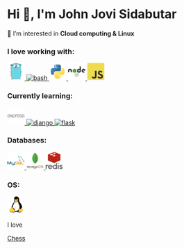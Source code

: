 <h1 align="left">Hi 👋, I'm John Jovi Sidabutar</h1>
<p>🌱 I’m interested in <b>Cloud computing & Linux</b></p>

<h3 align="left">I love working with:</h3>
<p align="left">
  <a
    href="https://golang.org"
    target="_blank"
    rel="noreferrer">
    <img
      src="https://raw.githubusercontent.com/devicons/devicon/master/icons/go/go-original.svg"
      alt="go"
      width="40"
      height="40" />
  </a>
  <a
    href="https://www.gnu.org/software/bash/"
    target="_blank"
    rel="noreferrer">
    <img
      src="https://www.vectorlogo.zone/logos/gnu_bash/gnu_bash-icon.svg"
      alt="bash"
      width="40"
      height="40" />
  </a>
  <a
    href="https://www.python.org"
    target="_blank"
    rel="noreferrer">
    <img
      src="https://raw.githubusercontent.com/devicons/devicon/master/icons/python/python-original.svg"
      alt="python"
      width="40"
      height="40" />
  </a>
  <a
    href="https://nodejs.org"
    target="_blank"
    rel="noreferrer">
    <img
      src="https://raw.githubusercontent.com/devicons/devicon/master/icons/nodejs/nodejs-original-wordmark.svg"
      alt="nodejs"
      width="40"
      height="40" />
  </a>
  <a
    href="https://developer.mozilla.org/en-US/docs/Web/JavaScript"
    target="_blank"
    rel="noreferrer">
    <img
      src="https://raw.githubusercontent.com/devicons/devicon/master/icons/javascript/javascript-original.svg"
      alt="javascript"
      width="40"
      height="40" />
  </a>
</p>

<h3 align="left">Currently learning:</h3>
<p align="left">
  <a
    href="https://expressjs.com"
    target="_blank"
    rel="noreferrer">
    <img
      src="https://raw.githubusercontent.com/devicons/devicon/master/icons/express/express-original-wordmark.svg"
      alt="express"
      width="40"
      height="40" />
  </a>
  <a
    href="https://www.djangoproject.com/"
    target="_blank"
    rel="noreferrer">
    <img
      src="https://cdn.worldvectorlogo.com/logos/django.svg"
      alt="django"
      width="40"
      height="40" />
  </a>
  <a
    href="https://flask.palletsprojects.com/"
    target="_blank"
    rel="noreferrer">
    <img
      src="https://www.vectorlogo.zone/logos/pocoo_flask/pocoo_flask-icon.svg"
      alt="flask"
      width="40"
      height="40" />
  </a>
</p>

<h3 align="left">Databases:</h3>
<p align="left">
  <a
    href="https://www.mysql.com/"
    target="_blank"
    rel="noreferrer">
    <img
      src="https://raw.githubusercontent.com/devicons/devicon/master/icons/mysql/mysql-original-wordmark.svg"
      alt="mysql"
      width="40"
      height="40" />
  </a>
  <a
    href="https://www.mongodb.com/"
    target="_blank"
    rel="noreferrer">
    <img
      src="https://raw.githubusercontent.com/devicons/devicon/master/icons/mongodb/mongodb-original-wordmark.svg"
      alt="mongodb"
      width="40"
      height="40" />
  </a>
  <a
    href="https://redis.io"
    target="_blank"
    rel="noreferrer">
    <img
      src="https://raw.githubusercontent.com/devicons/devicon/master/icons/redis/redis-original-wordmark.svg"
      alt="redis"
      width="40"
      height="40" />
  </a>
</p>

<h3 align="left">OS:</h3>
<p align="left">
  <a
    href="https://www.linux.org/"
    target="_blank"
    rel="noreferrer">
    <img
      src="https://raw.githubusercontent.com/devicons/devicon/master/icons/linux/linux-original.svg"
      alt="linux"
      width="40"
      height="40" />
  </a>
</p>

<div align="left" display="inline">
  <p>I love </p><a href="https://www.chess.com/member/joko_piano" target="_blank" rel="noopener noreferrer" >Chess</a>
</div>

